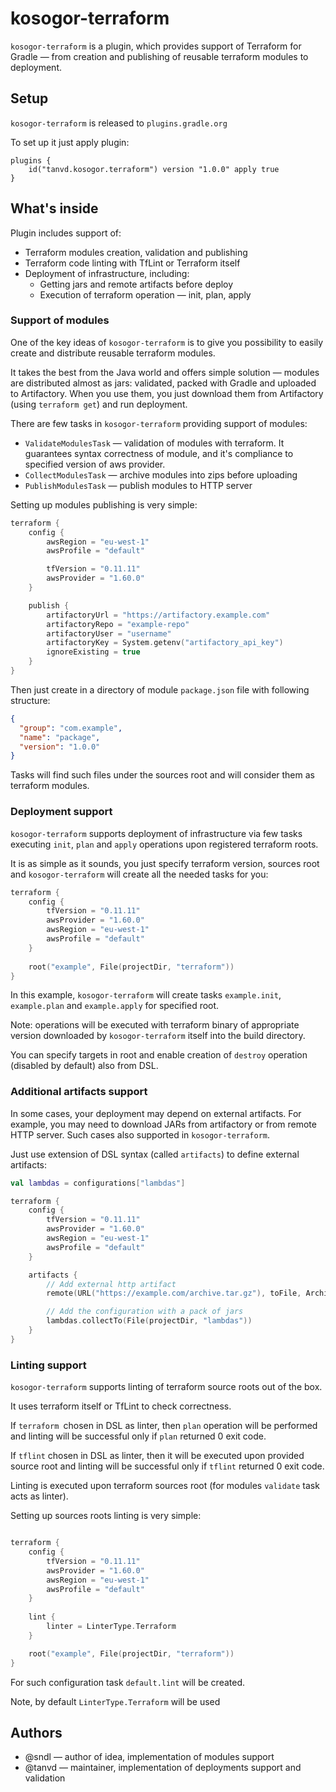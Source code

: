 # kosogor-terraform

`kosogor-terraform` is a plugin, which provides support of Terraform for 
Gradle — from creation and publishing of reusable terraform modules to
deployment.

## Setup

`kosogor-terraform` is released to `plugins.gradle.org`

To set up it just apply plugin: 

```
plugins {
    id("tanvd.kosogor.terraform") version "1.0.0" apply true
}
```

## What's inside

Plugin includes support of:
* Terraform modules creation, validation and publishing
* Terraform code linting with TfLint or Terraform itself
* Deployment of infrastructure, including:
    * Getting jars and remote artifacts before deploy
    * Execution of terraform operation — init, plan, apply 

### Support of modules

One of the key ideas of `kosogor-terraform` is to give you 
possibility to easily create and distribute reusable terraform
modules. 

It takes the best from the Java world and offers simple solution —
modules are distributed almost as jars: validated, packed with Gradle
and uploaded to Artifactory. When you use them, you just download
them from Artifactory (using `terraform get`) and run deployment.

There are few tasks in `kosogor-terraform` providing support of modules:
* `ValidateModulesTask` — validation of modules with terraform. 
  It guarantees syntax correctness of module, and it's compliance
  to specified version of aws provider.  
* `CollectModulesTask` — archive modules into zips before uploading
* `PublishModulesTask` — publish modules to HTTP server

Setting up modules publishing is very simple:
```kotlin
terraform {
    config {
        awsRegion = "eu-west-1"
        awsProfile = "default"

        tfVersion = "0.11.11"
        awsProvider = "1.60.0"
    }

    publish {
        artifactoryUrl = "https://artifactory.example.com"
        artifactoryRepo = "example-repo"
        artifactoryUser = "username"
        artifactoryKey = System.getenv("artifactory_api_key")
        ignoreExisting = true
    }
}
```

Then just create in a directory of module `package.json` file with 
following structure:
```json
{
  "group": "com.example",
  "name": "package",
  "version": "1.0.0"
}

```

Tasks will find such files under the sources root and will consider
them as terraform modules.

### Deployment support

`kosogor-terraform` supports deployment of infrastructure via
few tasks executing `init`, `plan` and `apply` operations
upon registered terraform roots. 

It is as simple as it sounds, you just specify terraform 
version, sources root and `kosogor-terraform` will create 
all the needed tasks for you:

```kotlin
terraform {
    config {
        tfVersion = "0.11.11"
        awsProvider = "1.60.0"
        awsRegion = "eu-west-1"
        awsProfile = "default"
    }
    
    root("example", File(projectDir, "terraform"))
}
```

In this example, `kosogor-terraform` will create tasks
`example.init`, `example.plan` and `example.apply` for
specified root.

Note: operations will be executed with terraform binary
of appropriate version downloaded by `kosogor-terraform`
itself into the build directory.

You can specify targets in root and enable creation
of `destroy` operation (disabled by default) also from DSL.

### Additional artifacts support

In some cases, your deployment may depend on external 
artifacts. For example, you may need to download JARs
from artifactory or from remote HTTP server. Such
cases also supported in `kosogor-terraform`.

Just use extension of DSL syntax  (called `artifacts`)
to define external artifacts:

```kotlin
val lambdas = configurations["lambdas"]

terraform {
    config {
        tfVersion = "0.11.11"
        awsProvider = "1.60.0"
        awsRegion = "eu-west-1"
        awsProfile = "default"
    }

    artifacts {
        // Add external http artifact
        remote(URL("https://example.com/archive.tar.gz"), toFile, Archiver.TARGZ)

        // Add the configuration with a pack of jars
        lambdas.collectTo(File(projectDir, "lambdas"))
    }
}
```

### Linting support

`kosogor-terraform` supports linting of terraform source roots 
out of the box.

It uses terraform itself or TfLint to check correctness.

If `terraform `chosen in DSL as linter, then `plan` operation will 
be performed and linting will be successful only if `plan` 
returned 0 exit code.

If `tflint` chosen in DSL as linter, then it will be executed 
upon provided source root and linting will be successful only 
if `tflint` returned 0 exit code.

Linting is executed upon terraform sources root (for modules 
`validate` task acts as linter).

Setting up sources roots linting is very simple:
```kotlin

terraform {
    config {
        tfVersion = "0.11.11"
        awsProvider = "1.60.0"
        awsRegion = "eu-west-1"
        awsProfile = "default"
    }
    
    lint {
        linter = LinterType.Terraform
    }

    root("example", File(projectDir, "terraform"))
}
```

For such configuration task `default.lint` will be created.

Note, by default `LinterType.Terraform` will be used

## Authors

* @sndl — author of idea, implementation of modules support
* @tanvd — maintainer, implementation of deployments support
  and validation
